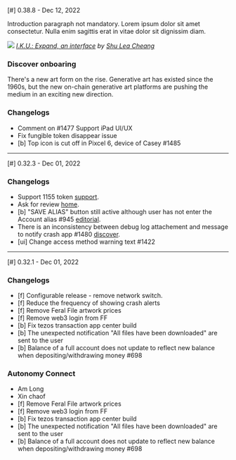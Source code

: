 [#] 0.38.8 - Dec 12, 2022

Introduction paragraph not mandatory. Lorem ipsum dolor sit amet consectetur. Nulla enim sagittis erat in vitae dolor sit dignissim diam.

![](https://i.imgur.com/p77a7TF.jpg)
*[I.K.U.: Expand, an interface](https://feralfile.com/artworks/iku-expand-an-interface-8qr?fromExhibition=wetware-tkl) by [Shu Lea Cheang](http://mauvaiscontact.info)*

### Discover onboaring

There's a new art form on the rise. Generative art has existed since the 1960s, but the new on-chain generative art platforms are pushing the medium in an exciting new direction. 

### Changelogs
- Comment on #1477 Support iPad UI/UX
- Fix fungible token disappear issue 
- [b] Top icon is cut off in Pixcel 6, device of Casey #1485


---


[#] 0.32.3 - Dec 01, 2022

### Changelogs
- Support 1155 token [support](autonomy://support).
- Ask for review [home](autonomy://home).
- [b] "SAVE ALIAS" button still active although user has not enter the Account alias #945 [editorial](autonomy://editorial).
- There is an inconsistency between debug log attachement and message to notify crash app #1480 [discover](autonomy://discover).
- [ui] Change access method warning text #1422

---

[#] 0.32.1 - Dec 01, 2022

### Changelogs
- [f] Configurable release - remove network switch.
- [f] Reduce the frequency of showing crash alerts
- [f] Remove Feral File artwork prices
- [f] Remove web3 login from FF
- [b] Fix tezos transaction app center build
- [b] The unexpected notification "All files have been  downloaded" are sent to the user
- [b] Balance of a full account does not update to reflect new balance when depositing/withdrawing money #698



### Autonomy Connect
- Am Long
- Xin chaof
- [f] Remove Feral File artwork prices
- [f] Remove web3 login from FF
- [b] Fix tezos transaction app center build
- [b] The unexpected notification "All files have been  downloaded" are sent to the user
- [b] Balance of a full account does not update to reflect new balance when depositing/withdrawing money #698
